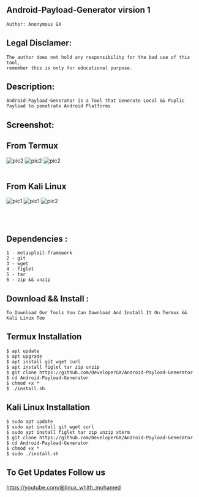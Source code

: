 ## Android-Payload-Generator virsion 1 
    Author: Anonymous GX

## Legal Disclamer:
    The author does not hold any responsibility for the bad use of this tool,
    remember this is only for educational purpose.

## Description:
    Android-Payload-Generator is a Tool that Generate Local && Puplic Payload to penetrate Android Platforms

## Screenshot:
## From Termux

![pic2](https://b.top4top.io/p_3386514iq0.jpg)
![pic2](https://c.top4top.io/p_3386jj91l0.jpg)
![pic2](https://c.top4top.io/p_3386rfjqj1.jpg)
<br /><br />
## From Kali Linux 

![pic1](https://e.top4top.io/p_3386sad071.png)
![pic1](https://g.top4top.io/p_3386dlh0q3.png)
![pic2](https://f.top4top.io/p_33867vrho2.png)

<br /><br />

## Dependencies :
    1 - metasploit-framework
	2 - git
	3 - wget
	4 - figlet
	5 - tar
	6 - zip && unzip

## Download && Install :
    To Download Our Tools You Can Download And Install It On Termux && Kali Linux Too 

## Termux Installation

    $ apt update
    $ apt upgrade
    $ apt install git wget curl 
    $ apt install figlet tar zip unzip
    $ git clone https://github.com/DeveloperGX/Android-Payload-Generator
    $ cd Android-Payload-Generator
    $ chmod +x *
    $ ./install.sh

## Kali Linux Installation
      
    $ sudo apt update
    $ sudo apt install git wget curl
    $ sudo apt install figlet tar zip unzip xterm
    $ git clone https://github.com/DeveloperGX/Android-Payload-Generator
    $ cd Android-Payload-Generator
    $ chmod +x *
    $ sudo ./install.sh
    
      

## To Get Updates Follow us 

https://youtube.com/@linux_whith_mohamed
